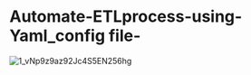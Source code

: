 
# Automate-ETLprocess-using-Yaml_config file-

![1_vNp9z9az92Jc4S5EN256hg](https://github.com/user-attachments/assets/ee06454b-8dce-424c-a5c3-1a09bbe5315a)
